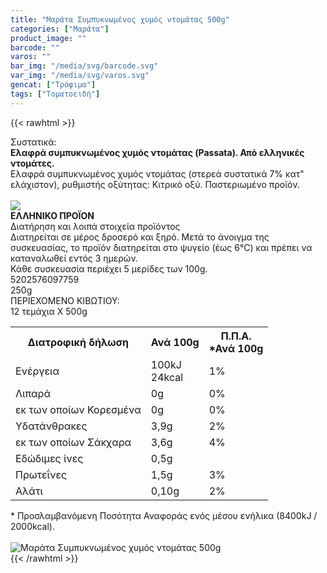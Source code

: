 ```yaml
---
title: "Μαράτα Συμπυκνωμένος χυμός ντομάτας 500g"
categories: ["Μαράτα"]
product_image: ""
barcode: ""
varos: ""
bar_img: "/media/svg/barcode.svg"
var_img: "/media/svg/varos.svg"
gencat: ["Τρόφιμα"]
tags: ["Τοματοειδή"]
---
```

{{< rawhtml >}}

<div class="sload355"><div class="product"><div id="sistatika">Συστατικά:</div><div class="alltext"><b>Ελαφρά συμπυκνωμένος χυμός ντομάτας (Passata). Από ελληνικές ντομάτες.</b><br>Ελαφρά συμπυκνωμένος χυμός ντομάτας (στερεά συστατικά 7% κατ" ελάχιστον), ρυθμιστής οξύτητας: Κιτρικό οξύ. Παστεριωμένο προϊόν.<br><br><div id="flag"><div id="flagimage"><img src="/media/icons/gr.svg"></div><span id="flagtext"><b>ΕΛΛΗΝΙΚΟ ΠΡΟΪΟΝ</b></span></div></div><div id="loipa">Διατήρηση και λοιπά στοιχεία προϊόντος</div><div class="alltext">Διατηρείται σε μέρος δροσερό και ξηρό. Μετά το άνοιγμα της συσκευασίας, το προϊόν διατηρείται στο ψυγείο (έως 6°C) και πρέπει να καταναλωθεί εντός 3 ημερών.<br>Κάθε συσκευασία περιέχει 5 μερίδες των 100g.</div><div id="barcode"><div id="barimage1"></div><span id="bartext">5202576097759</span></div><div id="varos"><div id="varosimage1"></div><span id="varostext">250g</span></div><div id="kivotio">ΠΕΡΙΕΧΟΜΕΝΟ ΚΙΒΩΤΙΟΥ:<br>12 τεμάχια X 500g</div><div class="tabout"><table id="diatable"><tbody><tr><th>Διατροφική δήλωση</th><th>Ανά 100g</th><th>Π.Π.Α.<br>*Ανά 100g</th></tr><tr><td class="texr2">Ενέργεια</td><td class="texr">100kJ<br>24kcal</td><td class="texr">1%</td></tr><tr><td class="texr2">Λιπαρά</td><td class="texr">0g</td><td class="texr">0%</td></tr><tr><td class="gray">εκ των οποίων Κορεσµένα</td><td class="gray2">0g</td><td class="gray2">0%</td></tr><tr><td class="texr2">Yδατάνθρακες</td><td class="texr">3,9g</td><td class="texr">2%</td></tr><tr><td class="gray">εκ των οποίων Σάκχαρα</td><td class="gray2">3,6g</td><td class="gray2">4%</td></tr><tr><td class="texr2">Eδώδιμες ίνες</td><td class="texr">0,5g</td><td class="texr"></td></tr><tr><td class="texr2">Πρωτεΐνες</td><td class="texr">1,5g</td><td class="texr">3%</td></tr><tr><td class="texr2">Αλάτι</td><td class="texr">0,10g</td><td class="texr">2%</td></tr></tbody></table></div><div class="alltext">* Προσλαμβανόμενη Ποσότητα Αναφοράς ενός μέσου ενήλικα (8400kJ / 2000kcal).</div><br><div class="pimg"><img alt="Μαράτα Συμπυκνωμένος χυμός ντομάτας 500g" title="Μαράτα Συμπυκνωμένος χυμός ντομάτας 500g" src="/media/images/marata-sympyknwmenos-xymos-ntomatas-500g.jpg"></div></div></div>
{{< /rawhtml >}}


